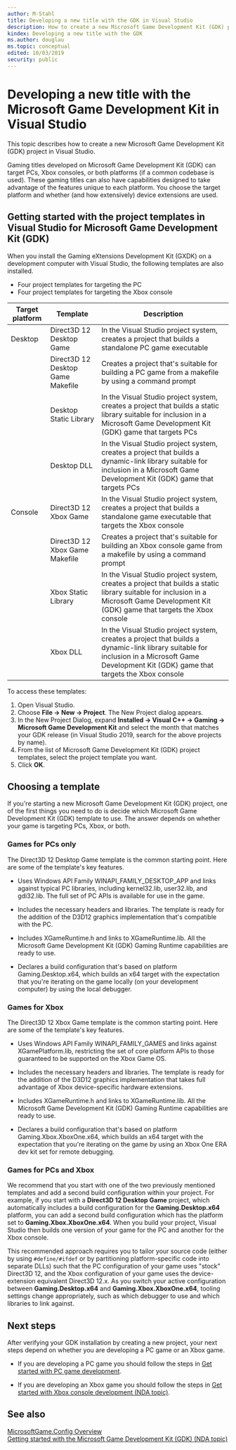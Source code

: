 ```yaml
---
author: M-Stahl
title: Developing a new title with the GDK in Visual Studio
description: How to create a new Microsoft Game Development Kit (GDK) project once your development environment is set up.
kindex: Developing a new title with the GDK
ms.author: douglau
ms.topic: conceptual
edited: 10/03/2019
security: public
---
```


# Developing a new title with the Microsoft Game Development Kit in Visual Studio

This topic describes how to create a new Microsoft Game Development Kit (GDK) project in Visual Studio.

Gaming titles developed on Microsoft Game Development Kit (GDK) can target PCs, Xbox consoles, or both platforms (if a common codebase is used). These gaming titles can also have capabilities designed to take advantage of the features unique to each platform. You choose the target platform and whether (and how extensively) device extensions are used.

## Getting started with the project templates in Visual Studio for Microsoft Game Development Kit (GDK)

When you install the Gaming eXtensions Development Kit (GXDK) on a development computer with Visual Studio, the following templates are also installed.  
* Four project templates for targeting the PC
* Four project templates for targeting the Xbox console

| Target platform | Template | Description |
| --- | --- | --- |
| Desktop | Direct3D 12 Desktop Game | In the Visual Studio project system, creates a project that builds a standalone PC game executable |
| | Direct3D 12 Desktop Game Makefile | Creates a project that's suitable for building a PC game from a makefile by using a command prompt |
| | Desktop Static Library | In the Visual Studio project system, creates a project that builds a static library suitable for inclusion in a Microsoft Game Development Kit (GDK) game that targets PCs |
| | Desktop DLL | In the Visual Studio project system, creates a project that builds a dynamic-link library suitable for inclusion in a Microsoft Game Development Kit (GDK) game that targets PCs |
| Console | Direct3D 12 Xbox Game | In the Visual Studio project system, creates a project that builds a standalone game executable that targets the Xbox console |
| | Direct3D 12 Xbox Game Makefile | Creates a project that's suitable for building an Xbox console game from a makefile by using a command prompt |
| | Xbox Static Library | In the Visual Studio project system, creates a project that builds a static library suitable for inclusion in a Microsoft Game Development Kit (GDK) game that targets the Xbox console |
| | Xbox DLL | In the Visual Studio project system, creates a project that builds a dynamic-link library suitable for inclusion in a Microsoft Game Development Kit (GDK) game that targets the Xbox console |


To access these templates:
1. Open Visual Studio.
1. Choose **File -> New -> Project**. The New Project dialog appears.
1. In the New Project Dialog, expand **Installed -> Visual C++ -> Gaming -> Microsoft Game Development Kit** and select the month that matches your GDK release (in Visual Studio 2019, search for the above projects by name).
1. From the list of Microsoft Game Development Kit (GDK) project templates, select the project template you want.
1. Click **OK**.

## Choosing a template

If you're starting a new Microsoft Game Development Kit (GDK) project, one of the first things you need to do is decide which Microsoft Game Development Kit (GDK) template to use. The answer depends on whether your game is targeting PCs, Xbox, or both.

### Games for PCs only

The Direct3D 12 Desktop Game template is the common starting point. Here are some of the template's key features.

* Uses Windows API Family WINAPI_FAMILY_DESKTOP_APP and links against typical PC libraries, including kernel32.lib, user32.lib, and gdi32.lib. The full set of PC APIs is available for use in the game.

* Includes the necessary headers and libraries. The template is ready for the addition of the D3D12 graphics implementation that's compatible with the PC.

* Includes XGameRuntime.h and links to XGameRuntime.lib. All the Microsoft Game Development Kit (GDK) Gaming Runtime capabilities are ready to use.

* Declares a build configuration that's based on platform Gaming.Desktop.x64, which builds an x64 target with the expectation that you're iterating on the game locally (on your development computer) by using the local debugger.


### Games for Xbox

The Direct3D 12 Xbox Game template is the common starting point. Here are some of the template's key features.

* Uses Windows API Family WINAPI_FAMILY_GAMES and links against XGamePlatform.lib, restricting the set of core platform APIs to those guaranteed to be supported on the Xbox Game OS.

* Includes the necessary headers and libraries. The template is ready for the addition of the D3D12 graphics implementation that takes full advantage of Xbox device-specific hardware extensions.

* Includes XGameRuntime.h and links to XGameRuntime.lib. All the Microsoft Game Development Kit (GDK) Gaming Runtime capabilities are ready to use.

* Declares a build configuration that's based on platform Gaming.Xbox.XboxOne.x64, which builds an x64 target with the expectation that you're iterating on the game by using an Xbox One ERA dev kit set for remote debugging.


### Games for PCs and Xbox

We recommend that you start with one of the two previously mentioned templates and add a second build configuration within your project.
For example, if you start with a **Direct3D 12 Desktop Game** project, which automatically includes a build configuration for the **Gaming.Desktop.x64** platform, you can add a second build configuration which has the platform set to **Gaming.Xbox.XboxOne.x64**.
When you build your project, Visual Studio then builds one version of your game for the PC and another for the Xbox console.

This recommended approach requires you to tailor your source code (either by using `#define/#ifdef` or by partitioning platform-specific code into separate DLLs) such that the PC configuration of your game uses "stock" Direct3D 12, and the Xbox configuration of your game uses the device-extension equivalent Direct3D 12.x.
As you switch your active configuration between **Gaming.Desktop.x64** and **Gaming.Xbox.XboxOne.x64**, tooling settings change appropriately, such as which debugger to use and which libraries to link against.

## Next steps

After verifying your GDK installation by creating a new project, your next steps depend on whether you are developing a PC game or an Xbox game.

* If you are developing a PC game you should follow the steps in [Get started with PC game development](../../get-started-with-pc-dev/gr-get-started-with-pc-dev-toc.md).  

* If you are developing an Xbox game you should follow the steps in [Get started with Xbox console development (NDA topic)](../gc-getstarted-toc.md).  



## See also
[MicrosoftGame.Config Overview](../../system/overviews/microsoft-game-config/MicrosoftGameConfig-Overview.md)  
[Getting started with the Microsoft Game Development Kit (GDK) (NDA topic)](../gc-getstarted-toc.md)